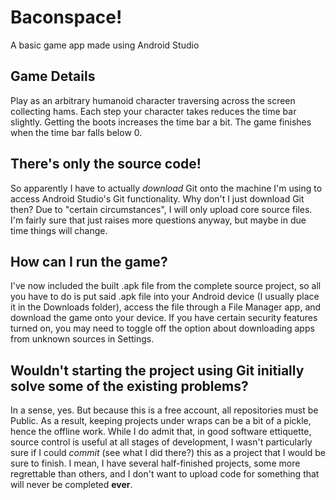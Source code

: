 # Baconspace!
A basic game app made using Android Studio

## Game Details
Play as an arbitrary humanoid character traversing across the screen collecting hams.
Each step your character takes reduces the time bar slightly. Getting the boots increases the time bar a bit.
The game finishes when the time bar falls below 0.

## There's only the source code!
So apparently I have to actually *download* Git onto the machine I'm using to access Android Studio's Git functionality.
Why don't I just download Git then? Due to "certain circumstances", I will only upload core source files.
I'm fairly sure that just raises more questions anyway, but maybe in due time things will change.

## How can I run the game?
I've now included the built .apk file from the complete source project, so all you have to do is put said .apk file into your Android device (I usually place it in the Downloads folder), access the file through a File Manager app, and download the game onto your device.
If you have certain security features turned on, you may need to toggle off the option about downloading apps from unknown sources in Settings.

## Wouldn't starting the project using Git initially solve some of the existing problems?
In a sense, yes. But because this is a free account, all repositories must be Public. 
As a result, keeping projects under wraps can be a bit of a pickle, hence the offline work.
While I do admit that, in good software ettiquette, source control is useful at all stages of development, I wasn't particularly sure if I could *commit* (see what I did there?) this as a project that I would be sure to finish. I mean, I have several half-finished projects, some more regrettable than others, and I don't want to upload code for something that will never be completed **ever**.
